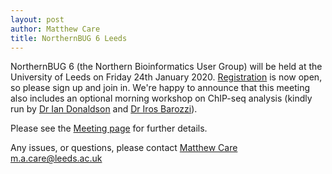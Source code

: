 ```yaml
---
layout: post
author: Matthew Care
title: NorthernBUG 6 Leeds
---
```


NorthernBUG 6 (the Northern Bioinformatics User Group) will be held at the University of Leeds on Friday 24th January 2020.
[Registration](https://forms.gle/K2NZwsufXS1XRXBM6) is now open, so please sign up and join in.  We're happy to announce that this meeting also includes an optional morning workshop on ChIP-seq analysis (kindly run by [Dr Ian Donaldson](https://www.research.manchester.ac.uk/portal/ian.donaldson.html) and [Dr Iros Barozzi](https://www.imperial.ac.uk/people/i.barozzi)).

Please see the [Meeting page](https://northernbug.github.io/northernbug6) for further details. 

Any issues, or questions, please contact [Matthew Care <m.a.care@leeds.ac.uk>](mailto:m.a.care@leeds.ac.uk)
